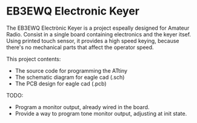 # EB3EWQ Electronic Keyer

The EB3EWQ Electrònic Keyer is a project espeally designed for Amateur Radio. Consist in a single board containing electronics and the keyer itsef. Using printed touch sensor, it provides a high speed keying, because there's no mechanical parts that affect the operator speed.

This project contents:

  - The source code for programming the ATtiny
  - The schematic diagram for eagle cad (.sch)
  - The PCB design for eagle cad (.pcb)

TODO: 

  - Program a monitor output, already wired in the board.
  - Provide a way to program tone monitor output, adjusting at init state.
